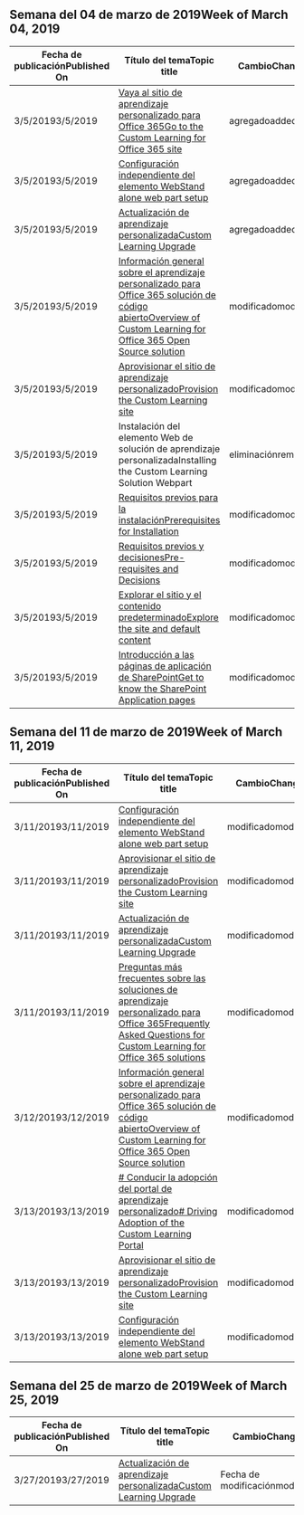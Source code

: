 <!-- This file is generated automatically each week. Changes made to this file will be overwritten.-->




## <a name="week-of-march-04-2019"></a><span data-ttu-id="04181-101">Semana del 04 de marzo de 2019</span><span class="sxs-lookup"><span data-stu-id="04181-101">Week of March 04, 2019</span></span>


| <span data-ttu-id="04181-102">Fecha de publicación</span><span class="sxs-lookup"><span data-stu-id="04181-102">Published On</span></span> |<span data-ttu-id="04181-103">Título del tema</span><span class="sxs-lookup"><span data-stu-id="04181-103">Topic title</span></span> | <span data-ttu-id="04181-104">Cambio</span><span class="sxs-lookup"><span data-stu-id="04181-104">Change</span></span> |
|------|------------|--------|
| <span data-ttu-id="04181-105">3/5/2019</span><span class="sxs-lookup"><span data-stu-id="04181-105">3/5/2019</span></span> | [<span data-ttu-id="04181-106">Vaya al sitio de aprendizaje personalizado para Office 365</span><span class="sxs-lookup"><span data-stu-id="04181-106">Go to the Custom Learning for Office 365 site</span></span>](/Office365/CustomLearning/custom_addowners) | <span data-ttu-id="04181-107">agregado</span><span class="sxs-lookup"><span data-stu-id="04181-107">added</span></span> |
| <span data-ttu-id="04181-108">3/5/2019</span><span class="sxs-lookup"><span data-stu-id="04181-108">3/5/2019</span></span> | [<span data-ttu-id="04181-109">Configuración independiente del elemento Web</span><span class="sxs-lookup"><span data-stu-id="04181-109">Stand alone web part setup</span></span>](/Office365/CustomLearning/custom_manualsetup) | <span data-ttu-id="04181-110">agregado</span><span class="sxs-lookup"><span data-stu-id="04181-110">added</span></span> |
| <span data-ttu-id="04181-111">3/5/2019</span><span class="sxs-lookup"><span data-stu-id="04181-111">3/5/2019</span></span> | [<span data-ttu-id="04181-112">Actualización de aprendizaje personalizada</span><span class="sxs-lookup"><span data-stu-id="04181-112">Custom Learning Upgrade</span></span>](/Office365/CustomLearning/custom_upgrade) | <span data-ttu-id="04181-113">agregado</span><span class="sxs-lookup"><span data-stu-id="04181-113">added</span></span> |
| <span data-ttu-id="04181-114">3/5/2019</span><span class="sxs-lookup"><span data-stu-id="04181-114">3/5/2019</span></span> | [<span data-ttu-id="04181-115">Información general sobre el aprendizaje personalizado para Office 365 solución de código abierto</span><span class="sxs-lookup"><span data-stu-id="04181-115">Overview of Custom Learning for Office 365 Open Source solution</span></span>](/Office365/CustomLearning/index) | <span data-ttu-id="04181-116">modificado</span><span class="sxs-lookup"><span data-stu-id="04181-116">modified</span></span> |
| <span data-ttu-id="04181-117">3/5/2019</span><span class="sxs-lookup"><span data-stu-id="04181-117">3/5/2019</span></span> | [<span data-ttu-id="04181-118">Aprovisionar el sitio de aprendizaje personalizado</span><span class="sxs-lookup"><span data-stu-id="04181-118">Provision the Custom Learning site</span></span>](/Office365/CustomLearning/installsitepackage) | <span data-ttu-id="04181-119">modificado</span><span class="sxs-lookup"><span data-stu-id="04181-119">modified</span></span> |
| <span data-ttu-id="04181-120">3/5/2019</span><span class="sxs-lookup"><span data-stu-id="04181-120">3/5/2019</span></span> | <span data-ttu-id="04181-121">Instalación del elemento Web de solución de aprendizaje personalizada</span><span class="sxs-lookup"><span data-stu-id="04181-121">Installing the Custom Learning Solution Webpart</span></span> | <span data-ttu-id="04181-122">eliminación</span><span class="sxs-lookup"><span data-stu-id="04181-122">removed</span></span> |
| <span data-ttu-id="04181-123">3/5/2019</span><span class="sxs-lookup"><span data-stu-id="04181-123">3/5/2019</span></span> | [<span data-ttu-id="04181-124">Requisitos previos para la instalación</span><span class="sxs-lookup"><span data-stu-id="04181-124">Prerequisites for Installation</span></span>](/Office365/CustomLearning/prereqs) | <span data-ttu-id="04181-125">modificado</span><span class="sxs-lookup"><span data-stu-id="04181-125">modified</span></span> |
| <span data-ttu-id="04181-126">3/5/2019</span><span class="sxs-lookup"><span data-stu-id="04181-126">3/5/2019</span></span> | [<span data-ttu-id="04181-127">Requisitos previos y decisiones</span><span class="sxs-lookup"><span data-stu-id="04181-127">Pre-requisites and Decisions</span></span>](/Office365/CustomLearning/servicedecisions) | <span data-ttu-id="04181-128">modificado</span><span class="sxs-lookup"><span data-stu-id="04181-128">modified</span></span> |
| <span data-ttu-id="04181-129">3/5/2019</span><span class="sxs-lookup"><span data-stu-id="04181-129">3/5/2019</span></span> | [<span data-ttu-id="04181-130">Explorar el sitio y el contenido predeterminado</span><span class="sxs-lookup"><span data-stu-id="04181-130">Explore the site and default content</span></span>](/Office365/CustomLearning/sitecontent) | <span data-ttu-id="04181-131">modificado</span><span class="sxs-lookup"><span data-stu-id="04181-131">modified</span></span> |
| <span data-ttu-id="04181-132">3/5/2019</span><span class="sxs-lookup"><span data-stu-id="04181-132">3/5/2019</span></span> | [<span data-ttu-id="04181-133">Introducción a las páginas de aplicación de SharePoint</span><span class="sxs-lookup"><span data-stu-id="04181-133">Get to know the SharePoint Application pages</span></span>](/Office365/CustomLearning/custom_apppages) | <span data-ttu-id="04181-134">modificado</span><span class="sxs-lookup"><span data-stu-id="04181-134">modified</span></span> |


## <a name="week-of-march-11-2019"></a><span data-ttu-id="04181-135">Semana del 11 de marzo de 2019</span><span class="sxs-lookup"><span data-stu-id="04181-135">Week of March 11, 2019</span></span>


| <span data-ttu-id="04181-136">Fecha de publicación</span><span class="sxs-lookup"><span data-stu-id="04181-136">Published On</span></span> |<span data-ttu-id="04181-137">Título del tema</span><span class="sxs-lookup"><span data-stu-id="04181-137">Topic title</span></span> | <span data-ttu-id="04181-138">Cambio</span><span class="sxs-lookup"><span data-stu-id="04181-138">Change</span></span> |
|------|------------|--------|
| <span data-ttu-id="04181-139">3/11/2019</span><span class="sxs-lookup"><span data-stu-id="04181-139">3/11/2019</span></span> | [<span data-ttu-id="04181-140">Configuración independiente del elemento Web</span><span class="sxs-lookup"><span data-stu-id="04181-140">Stand alone web part setup</span></span>](/Office365/CustomLearning/custom_manualsetup) | <span data-ttu-id="04181-141">modificado</span><span class="sxs-lookup"><span data-stu-id="04181-141">modified</span></span> |
| <span data-ttu-id="04181-142">3/11/2019</span><span class="sxs-lookup"><span data-stu-id="04181-142">3/11/2019</span></span> | [<span data-ttu-id="04181-143">Aprovisionar el sitio de aprendizaje personalizado</span><span class="sxs-lookup"><span data-stu-id="04181-143">Provision the Custom Learning site</span></span>](/Office365/CustomLearning/custom_provision) | <span data-ttu-id="04181-144">modificado</span><span class="sxs-lookup"><span data-stu-id="04181-144">modified</span></span> |
| <span data-ttu-id="04181-145">3/11/2019</span><span class="sxs-lookup"><span data-stu-id="04181-145">3/11/2019</span></span> | [<span data-ttu-id="04181-146">Actualización de aprendizaje personalizada</span><span class="sxs-lookup"><span data-stu-id="04181-146">Custom Learning Upgrade</span></span>](/Office365/CustomLearning/custom_upgrade) | <span data-ttu-id="04181-147">modificado</span><span class="sxs-lookup"><span data-stu-id="04181-147">modified</span></span> |
| <span data-ttu-id="04181-148">3/11/2019</span><span class="sxs-lookup"><span data-stu-id="04181-148">3/11/2019</span></span> | [<span data-ttu-id="04181-149">Preguntas más frecuentes sobre las soluciones de aprendizaje personalizado para Office 365</span><span class="sxs-lookup"><span data-stu-id="04181-149">Frequently Asked Questions for Custom Learning for Office 365 solutions</span></span>](/Office365/CustomLearning/faq) | <span data-ttu-id="04181-150">modificado</span><span class="sxs-lookup"><span data-stu-id="04181-150">modified</span></span> |
| <span data-ttu-id="04181-151">3/12/2019</span><span class="sxs-lookup"><span data-stu-id="04181-151">3/12/2019</span></span> | [<span data-ttu-id="04181-152">Información general sobre el aprendizaje personalizado para Office 365 solución de código abierto</span><span class="sxs-lookup"><span data-stu-id="04181-152">Overview of Custom Learning for Office 365 Open Source solution</span></span>](/Office365/CustomLearning/index) | <span data-ttu-id="04181-153">modificado</span><span class="sxs-lookup"><span data-stu-id="04181-153">modified</span></span> |
| <span data-ttu-id="04181-154">3/13/2019</span><span class="sxs-lookup"><span data-stu-id="04181-154">3/13/2019</span></span> | [<span data-ttu-id="04181-155"># Conducir la adopción del portal de aprendizaje personalizado</span><span class="sxs-lookup"><span data-stu-id="04181-155"># Driving Adoption of the Custom Learning Portal</span></span>](/Office365/CustomLearning/driveadoption) | <span data-ttu-id="04181-156">modificado</span><span class="sxs-lookup"><span data-stu-id="04181-156">modified</span></span> |
| <span data-ttu-id="04181-157">3/13/2019</span><span class="sxs-lookup"><span data-stu-id="04181-157">3/13/2019</span></span> | [<span data-ttu-id="04181-158">Aprovisionar el sitio de aprendizaje personalizado</span><span class="sxs-lookup"><span data-stu-id="04181-158">Provision the Custom Learning site</span></span>](/Office365/CustomLearning/custom_provision) | <span data-ttu-id="04181-159">modificado</span><span class="sxs-lookup"><span data-stu-id="04181-159">modified</span></span> |
| <span data-ttu-id="04181-160">3/13/2019</span><span class="sxs-lookup"><span data-stu-id="04181-160">3/13/2019</span></span> | [<span data-ttu-id="04181-161">Configuración independiente del elemento Web</span><span class="sxs-lookup"><span data-stu-id="04181-161">Stand alone web part setup</span></span>](/Office365/CustomLearning/custom_manualsetup) | <span data-ttu-id="04181-162">modificado</span><span class="sxs-lookup"><span data-stu-id="04181-162">modified</span></span> |


## <a name="week-of-march-25-2019"></a><span data-ttu-id="04181-163">Semana del 25 de marzo de 2019</span><span class="sxs-lookup"><span data-stu-id="04181-163">Week of March 25, 2019</span></span>


| <span data-ttu-id="04181-164">Fecha de publicación</span><span class="sxs-lookup"><span data-stu-id="04181-164">Published On</span></span> |<span data-ttu-id="04181-165">Título del tema</span><span class="sxs-lookup"><span data-stu-id="04181-165">Topic title</span></span> | <span data-ttu-id="04181-166">Cambio</span><span class="sxs-lookup"><span data-stu-id="04181-166">Change</span></span> |
|------|------------|--------|
| <span data-ttu-id="04181-167">3/27/2019</span><span class="sxs-lookup"><span data-stu-id="04181-167">3/27/2019</span></span> | [<span data-ttu-id="04181-168">Actualización de aprendizaje personalizada</span><span class="sxs-lookup"><span data-stu-id="04181-168">Custom Learning Upgrade</span></span>](/Office365/CustomLearning/custom_upgrade) | <span data-ttu-id="04181-169">Fecha de modificación</span><span class="sxs-lookup"><span data-stu-id="04181-169">modified</span></span> |
